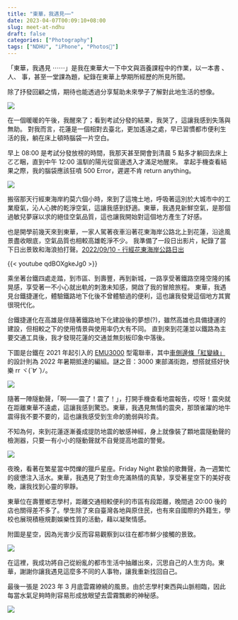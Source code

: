 ```yaml
---
title: "東華，我遇見⋯⋯"
date: 2023-04-07T00:09:10+08:00
slug: meet-at-ndhu
draft: false
categories: ["Photography"]
tags: ["NDHU", "iPhone", "Photos📸"]
---
```


「東華，我遇見 ⋯⋯」是我在東華大一下中文與涵養課程中的作業，以一本書 、人、 事，甚至一堂課為題，紀錄在東華上學期所經歷的所見所聞。

除了抒發回顧之情，期待也能透過分享幫助未來學子了解對此地生活的想像。

<!--more-->

![](../images/meet-at-ndhu/presentation_page-0001.jpg)

在一個暖暖的午後，我醒來了；看到考試分發的結果，我哭了，這讓我感到失落與無助。
對我而言，花蓮是一個相對去臺北，更加遙遠之處，早已習慣都市便利生活的我，躺在床上頓時腦袋一片空白。

早上 08:00 是考試分發放榜的時間，我那天甚至開會到清晨 5 點多才躺回去床上ㄛㄛ睏，直到中午 12:00 溫馴的陽光從窗邊透入才滿足地醒來。
拿起手機查看結果之際，我的腦袋應該狂噴 500 Error，遲遲不肯 return anything。

![](../images/meet-at-ndhu/presentation_page-0002.jpg)

搬宿那天行經東海岸約莫六個小時，來到了這塊土地，呼吸著這別於大城市中的工業廢氣，沁人心脾的乾淨空氣，這讓我感到舒適。東華，我遇見新鮮空氣，是那個過敏兒夢寐以求的絕佳空氣品質，這也讓我開始對這個地方產生了好感。

也是開學前幾天來到東華，一家人駕著夜車沿著花東海岸公路北上到花蓮，沿途風景盡收眼底，空氣品質也相較高雄乾淨不少。
我準備了一段日出影片，紀錄了當下日出景致和海浪拍打聲。[2022/09/10 - 行經花東海岸公路日出](https://youtu.be/qdBOXgkeJg0)

{{< youtube qdBOXgkeJg0 >}}
<br />

乘坐著台鐵四處走踏，到市區、到壽豐，再到新城，一路享受著鐵路空隆空隆的搖晃感，享受著一不小心就出軌的刺激未知感，開啟了我的冒險旅程。
東華，我遇見台鐵捷運化，體驗鐵路地下化後不曾體驗過的便利，這也讓我發覺這個地方其實很現代化。

台鐵捷運化在高雄是伴隨著鐵路地下化建設後的夢想(?)，雖然高雄也具備捷運的建設，但相較之下的使用情景與使用率仍大有不同。
直到來到花蓮並以鐵路為主要交通工具後，我才發現花蓮的交通並無刻板印象中落後。

下圖是台鐵在 2021 年起引入的 [EMU3000](https://zh.wikipedia.org/zh-tw/台鐵EMU3000型電聯車) 型電聯車，其中[車側邊條「紅變綠」](https://web.archive.org/web/20230323215149/https://udn.com/news/story/7266/6534932)的設計則為 2022 年暑期抵達的編組。謎之音：3000 東部滿街跑，想搭就搭好快樂 rr ヾ(_´∀ ˋ_)ﾉ。

![](../images/meet-at-ndhu/presentation_page-0004.jpg)

隨著一陣隧動聲，「啊——震了！震了！」，打開手機查看地震報告，哎呀！震央就在距離東華不遠處，這讓我感到驚恐。東華，我遇見無情的震央，那頭雀躍的地牛震得我不要不要的，這也讓我感受到生命的脆弱與珍貴。

不知為何，來到花蓮逐漸養成提防地震的敏感神經，身上就像裝了顆地震隧動聲的檢測器，只要一有小小的隧動聲就不自覺提高地震的警覺。

![](../images/meet-at-ndhu/presentation_page-0005.jpg)

夜晚，看著在繁星當中閃爍的獵戶星座。Friday Night 歡愉的歌舞聲，為一週繁忙的疲憊注入活水。東華，我遇見了對生命充滿熱情的真摯，享受著星空下的美好夜晚，讓我找到心靈的寧靜。

東華位在壽豐鄉志學村，距離交通相較便利的市區有段距離，晚間過 20:00 後的店也關得差不多了。學生除了來自臺灣各地與原住民，也有來自國際的外籍生，學校也展現積極規劃娛樂性質的活動，藉以凝聚情感。

附圖是星空，因為光害少反而容易觀察到以往在都市鮮少接觸的景致。

![](../images/meet-at-ndhu/presentation_page-0006.jpg)

在這裡，我成功將自己從紛亂的都市生活中抽離出來，沉思自己的人生方向。東華，謝謝你讓我遇見這麼多不同的人事物，讓我重新找回自己。

最後一張是 2023 年 3 月底雲霧繚繞的風景。由於志學村東西與山脈相臨，因此每當水氣足夠時則容易形成放眼望去雲霧飄緲的神秘感。

![](../images/meet-at-ndhu/presentation_page-0007.jpg)
